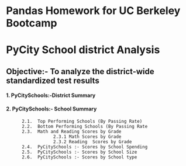 
# Pandas Homework for UC Berkeley Bootcamp
# PyCity School district Analysis 

## Objective:- To analyze the district-wide standardized test results

####	1. PyCitySchools:-District Summary
####	2. PyCitySchools:- School Summary
          2.1.	Top Performing Schools (By Passing Rate)
          2.2.	Bottom Performing Schools (By Passing Rate
          2.3.	Math and Reading Scores by Grade
                      2.3.1	Math Scores by Grade
                      2.3.2	Reading  Scores by Grade
          2.4.	PyCitySchools :- Scores by School Spending
          2.5.	PyCitySchools :- Scores by School Size
          2.6.	PyCitySchools :- Scores by School type

